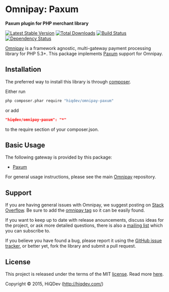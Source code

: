 Omnipay: Paxum
==============

**Paxum plugin for PHP merchant library**

[![Latest Stable Version](https://poser.pugx.org/hiqdev/omnipay-paxum/v/stable)](https://packagist.org/packages/hiqdev/omnipay-paxum)
[![Total Downloads](https://poser.pugx.org/hiqdev/omnipay-paxum/downloads)](https://packagist.org/packages/hiqdev/omnipay-paxum)
[![Build Status](https://img.shields.io/travis/hiqdev/omnipay-paxum.svg)](https://travis-ci.org/hiqdev/omnipay-paxum)
[![Dependency Status](https://www.versioneye.com/php/hiqdev:omnipay-paxum/dev-master/badge.svg)](https://www.versioneye.com/php/hiqdev:omnipay-paxum/dev-master)

[Omnipay](https://github.com/omnipay/omnipay) is a framework agnostic, multi-gateway payment
processing library for PHP 5.3+.
This package implements [Paxum](https://paupal.com/) support for Omnipay.

## Installation

The preferred way to install this library is through [composer](http://getcomposer.org/download/).

Either run

```sh
php composer.phar require "hiqdev/omnipay-paxum"
```

or add

```json
"hiqdev/omnipay-paxum": "*"
```

to the require section of your composer.json.

## Basic Usage

The following gateway is provided by this package:

* [Paxum](http://paxum.com/)

For general usage instructions, please see the main [Omnipay](https://github.com/omnipay/omnipay) repository.

## Support

If you are having general issues with Omnipay, we suggest posting on
[Stack Overflow](http://stackoverflow.com/). Be sure to add the
[omnipay tag](http://stackoverflow.com/questions/tagged/omnipay) so it can be easily found.

If you want to keep up to date with release anouncements, discuss ideas for the project,
or ask more detailed questions, there is also a [mailing list](https://groups.google.com/forum/#!forum/omnipay) which
you can subscribe to.

If you believe you have found a bug, please report it using the [GitHub issue tracker](https://github.com/hiqdev/omnipay-paxum/issues),
or better yet, fork the library and submit a pull request.

## License

This project is released under the terms of the MIT [license](LICENSE).
Read more [here](http://choosealicense.com/licenses/mit).

Copyright © 2015, HiQDev (http://hiqdev.com/)
